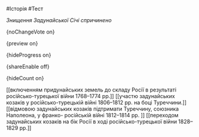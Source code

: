 #Історія #Тест

*Знищення Задунайської Січі спричинено*

{noChangeVote on}

{preview on}

{hideProgress on}

{shareEnable off}

{hideCount on}

[[включенням придунайських земель до складу Росії в результаті російсько-турецької війни  1768–1774 рр.]]
[[участю задунайських козаків у російсько-турецькій війні 1806–1812 рр. на боці  Туреччини.]]
[[відмовою задунайських козаків підтримати Туреччину, союзника Наполеона, у франко- російській війні 1812–1814 рр. ]]
[[переходом задунайських козаків на бік Росії в ході російсько-турецької війни 1828–1829 рр.]]
